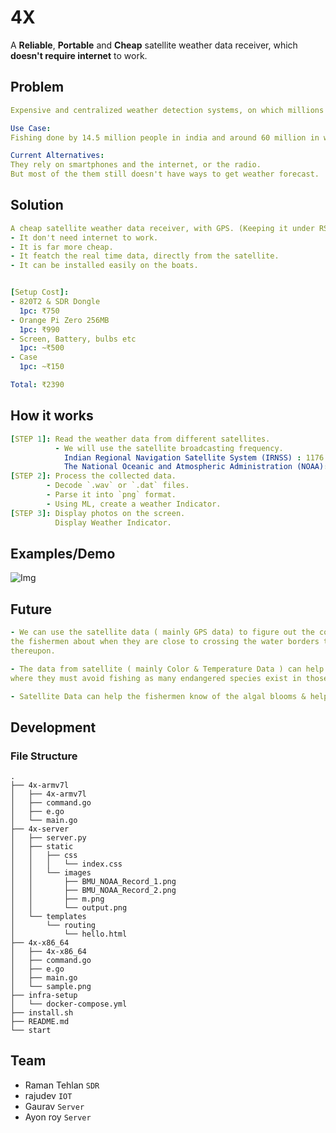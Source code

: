 # 4X

A **Reliable**, **Portable** and **Cheap** satellite weather data receiver, which **doesn't require internet** to work.

## Problem

``` yml
Expensive and centralized weather detection systems, on which millions of people are depend.

Use Case:
Fishing done by 14.5 million people in india and around 60 million in world.

Current Alternatives:
They rely on smartphones and the internet, or the radio.
But most of the them still doesn't have ways to get weather forecast.
```

## Solution

``` yml
A cheap satellite weather data receiver, with GPS. (Keeping it under RS 4000)
- It don't need internet to work.
- It is far more cheap.
- It featch the real time data, directly from the satellite.
- It can be installed easily on the boats.


[Setup Cost]:
- 820T2 & SDR Dongle
  1pc: ₹750
- Orange Pi Zero 256MB  
  1pc: ₹990
- Screen, Battery, bulbs etc
  1pc: ~₹500
- Case
  1pc: ~₹150

Total: ₹2390
```

## How it works

``` yml
[STEP 1]: Read the weather data from different satellites.
          - We will use the satellite broadcasting frequency.
            Indian Regional Navigation Satellite System (IRNSS) : 1176.45 MHz
            The National Oceanic and Atmospheric Administration (NOAA): 162.550 MHz
[STEP 2]: Process the collected data.
        - Decode `.wav` or `.dat` files.
        - Parse it into `png` format.
        - Using ML, create a weather Indicator.
[STEP 3]: Display photos on the screen.
          Display Weather Indicator.
```

## Examples/Demo

![Img](https://raw.githubusercontent.com/HackBMU/HackBMU2019_4X/master/ss.png)

## Future

``` yml
- We can use the satellite data ( mainly GPS data) to figure out the country water borders and can notify
the fishermen about when they are close to crossing the water borders to avoid the legal consequesnces
thereupon.

- The data from satellite ( mainly Color & Temperature Data ) can help the fishermen to know the spots
where they must avoid fishing as many endangered species exist in those spots.

- Satellite Data can help the fishermen know of the algal blooms & help them plan accordingly .
```

## Development

### File Structure

```
.
├── 4x-armv7l
│   ├── 4x-armv7l
│   ├── command.go
│   ├── e.go
│   └── main.go
├── 4x-server
│   ├── server.py
│   ├── static
│   │   ├── css
│   │   │   └── index.css
│   │   └── images
│   │       ├── BMU_NOAA_Record_1.png
│   │       ├── BMU_NOAA_Record_2.png
│   │       ├── m.png
│   │       └── output.png
│   └── templates
│       └── routing
│           └── hello.html
├── 4x-x86_64
│   ├── 4x-x86_64
│   ├── command.go
│   ├── e.go
│   ├── main.go
│   └── sample.png
├── infra-setup
│   └── docker-compose.yml
├── install.sh
├── README.md
└── start
```



## Team

- Raman Tehlan `SDR`
- rajudev `IOT`
- Gaurav `Server`
- Ayon roy `Server`
